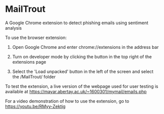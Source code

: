 # MailTrout
A Google Chrome extension to detect phishing emails using sentiment analysis

To use the browser extension:

1. Open Google Chrome and enter chrome://extensions in the address bar

2. Turn on developer mode by clicking the button in the top right of the extensions page

3. Select the 'Load unpacked' button in the left of the screen and select the /MailTrout/ folder

To test the extension, a live version of the webpage used for user testing is available at https://mayar.abertay.ac.uk/~1600301/mymail/emails.php

For a video demonstration of how to use the extension, go to https://youtu.be/RMyy-Zektjg
